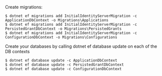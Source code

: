 ﻿Create migrations:
```
$ dotnet ef migrations add InitialIdentityServerMigration -c ApplicationDbContext -o Migrations\Applications
$ dotnet ef migrations add InitialIdentityServerMigration -c PersistedGrantDbContext -o Migrations\PersistedGrants
$ dotnet ef migrations add InitialIdentityServerMigration -c ConfigurationDbContext -o Migrations\Configurations
```
Create your databases by calling dotnet ef database update on each of the DB contexts
```
$ dotnet ef database update -c ApplicationDbContext
$ dotnet ef database update -c PersistedGrantDbContext
$ dotnet ef database update -c ConfigurationDbContext
```